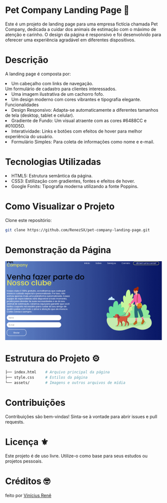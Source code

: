 # Pet Company Landing Page 🐾
Este é um projeto de landing page para uma empresa fictícia chamada Pet Company, dedicada a cuidar dos animais de estimação com o máximo de atenção e carinho. O design da página é responsivo e foi desenvolvido para oferecer uma experiência agradável em diferentes dispositivos.

# Descrição
A landing page é composta por:
<li> Um cabeçalho com links de navegação.</li>
</li>Um formulário de cadastro para clientes interessados.</li>
<li> Uma imagem ilustrativa de um cachorro fofo.</li>
<li>Um design moderno com cores vibrantes e tipografia elegante.
Funcionalidades</li>
<li>Design Responsivo: Adapta-se automaticamente a diferentes tamanhos de tela (desktop, tablet e celular).</li>
<li>Gradiente de Fundo: Um visual atraente com as cores #6488CC e #010D5D.</li>
<li>Interatividade: Links e botões com efeitos de hover para melhor experiência do usuário.</li>
<li>Formulário Simples: Para coleta de informações como nome e e-mail. </li>

# Tecnologias Utilizadas
<li>HTML5: Estrutura semântica da página.</li>
<li>CSS3: Estilização com gradientes, fontes e efeitos de hover.</li>
<li>Google Fonits: Tipografia moderna utilizando a fonte Poppins.</li>

# Como Visualizar o Projeto
Clone este repositório:
```bash
git clone https://github.com/RenezSX/pet-company-landing-page.git
```

# Demonstração da Página
![Preview da Página de Login](/assets/gif-demonstração.gif)

# Estrutura do Projeto ⚙️
```bash
├── index.html    # Arquivo principal da página
├── style.css     # Estilos da página
└── assets/       # Imagens e outros arquivos de mídia
```


# Contribuições
Contribuições são bem-vindas! Sinta-se à vontade para abrir issues e pull requests.

# Licença ⚜️
Este projeto é de uso livre. Utilize-o como base para seus estudos ou projetos pessoais.

# Créditos 🤓

feito por <a href="https://github.com/RenezSX">Vinícius Renê</a>
